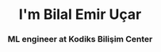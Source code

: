 
<h1 align="center">I'm Bilal Emir Uçar</h1>
<h3 align="center">ML engineer at Kodiks Bilişim Center</h3>
  




